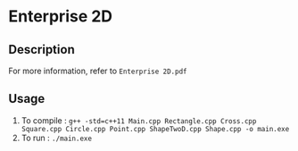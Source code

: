 # Enterprise 2D

## Description
For more information, refer to `Enterprise 2D.pdf`

## Usage
1. To compile : `g++ -std=c++11 Main.cpp Rectangle.cpp Cross.cpp Square.cpp Circle.cpp Point.cpp ShapeTwoD.cpp Shape.cpp -o main.exe`
2. To run : `./main.exe`